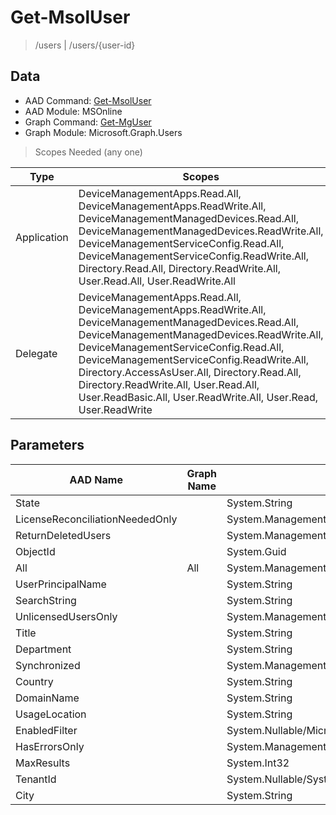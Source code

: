 # Get-MsolUser

> /users | /users/{user-id}

## Data

+ AAD Command: [Get-MsolUser](https://docs.microsoft.com/en-us/powershell/module/MSOnline/Get-MsolUser)
+ AAD Module: MSOnline
+ Graph Command: [Get-MgUser](https://docs.microsoft.com/en-us/powershell/module/Microsoft.Graph.Users/Get-MgUser)
+ Graph Module: Microsoft.Graph.Users

> Scopes Needed (any one)

|Type|Scopes|
|---|---|
|Application|DeviceManagementApps.Read.All, DeviceManagementApps.ReadWrite.All, DeviceManagementManagedDevices.Read.All, DeviceManagementManagedDevices.ReadWrite.All, DeviceManagementServiceConfig.Read.All, DeviceManagementServiceConfig.ReadWrite.All, Directory.Read.All, Directory.ReadWrite.All, User.Read.All, User.ReadWrite.All|
|Delegate|DeviceManagementApps.Read.All, DeviceManagementApps.ReadWrite.All, DeviceManagementManagedDevices.Read.All, DeviceManagementManagedDevices.ReadWrite.All, DeviceManagementServiceConfig.Read.All, DeviceManagementServiceConfig.ReadWrite.All, Directory.AccessAsUser.All, Directory.Read.All, Directory.ReadWrite.All, User.Read.All, User.ReadBasic.All, User.ReadWrite.All, User.Read, User.ReadWrite|

## Parameters

|AAD Name|Graph Name|AAD Type|Graph Type|Infos|
|---|---|---|---|---|
|State||System.String|||
|LicenseReconciliationNeededOnly||System.Management.Automation.SwitchParameter|||
|ReturnDeletedUsers||System.Management.Automation.SwitchParameter|||
|ObjectId||System.Guid|||
|All|All|System.Management.Automation.SwitchParameter|System.Management.Automation.SwitchParameter||
|UserPrincipalName||System.String|||
|SearchString||System.String|||
|UnlicensedUsersOnly||System.Management.Automation.SwitchParameter|||
|Title||System.String|||
|Department||System.String|||
|Synchronized||System.Management.Automation.SwitchParameter|||
|Country||System.String|||
|DomainName||System.String|||
|UsageLocation||System.String|||
|EnabledFilter||System.Nullable/Microsoft.Online.Administration.UserEnabledFilter|||
|HasErrorsOnly||System.Management.Automation.SwitchParameter|||
|MaxResults||System.Int32|||
|TenantId||System.Nullable/System.Guid|||
|City||System.String|||


